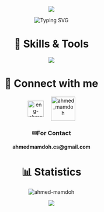 <div align="center">
  <img src="https://capsule-render.vercel.app/api?type=waving&height=200&color=gradient&reversal=false"/>
</div>
<p align="center"><img src="https://readme-typing-svg.demolab.com?font=Fira+Code&size=32&duration=3000&pause=1000&color=5CD4F7&center=true&vCenter=true&random=false&width=500&lines=Hi%2C+I'm+Ahmed+Mamdoh;A+Computer+Science+Student;in+Modern+Academy+Maadi" alt="Typing SVG" /></a></p>
<div align="center">
  <h1 align="center">📜 Skills & Tools</h1>
<p align="center">
  <a href="https://skillicons.dev">
    <img src="https://skillicons.dev/icons?i=cpp,html,css,js,dart,flutter,git,github,java,visualstudio,vscode" />
  </a>
</p>
</div>

<div align="center"><h1>🔗 Connect with me</h1>
<p>
<a href="https://www.linkedin.com/in/eng-ahmed-mamdoh/" target="blank"><img align="center" src="https://raw.githubusercontent.com/rahuldkjain/github-profile-readme-generator/master/src/images/icons/Social/linked-in-alt.svg" alt="eng-ahmed-mamdoh" height="44" width="44" /></a>&nbsp;&nbsp;&nbsp;&nbsp;
<a href="https://codeforces.com/profile/ahmed_mamdoh" target="blank"><img align="center" src="https://raw.githubusercontent.com/rahuldkjain/github-profile-readme-generator/master/src/images/icons/Social/codeforces.svg" alt="ahmed_mamdoh" height="66" width="66" /></a>
      <h3>✉For Contact</h3>
    <h4>ahmedmamdoh.cs@gmail.com</h4>
</p></div>
  
<div align="center">
    <h1 align="center">📊 Statistics</h1>
<p><img align="center" src="https://github-readme-stats.vercel.app/api/top-langs/?username=Ahmed-Mamdoh&size_weight=0.5&count_weight=0.5&hide=shaderlab,hlsl" alt="ahmed-mamdoh" /></p>
</div>
  
<div align="center">

  <img src="https://capsule-render.vercel.app/api?type=waving&color=gradient&height=200&section=footer"/>
</div>
